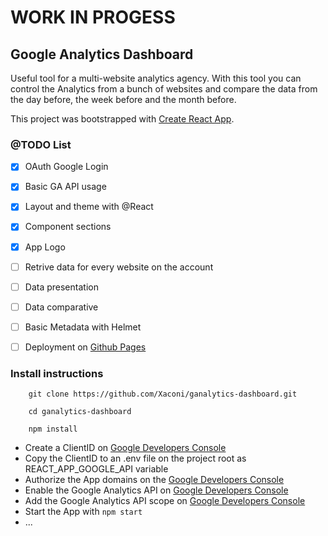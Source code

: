 # WORK IN PROGESS

## Google Analytics Dashboard

Useful tool for a multi-website analytics agency. With this tool you can control the Analytics from a bunch of websites and compare the data from the day before, the week before and the month before.

This project was bootstrapped with [Create React App](https://github.com/facebook/create-react-app).

### @TODO List

- [x] OAuth Google Login 
- [x] Basic GA API usage
- [x] Layout and theme with @React
- [x] Component sections
- [x] App Logo
- [ ] Retrive data for every website on the account
- [ ] Data presentation
- [ ] Data comparative
- [ ] Basic Metadata with Helmet
- [ ] Deployment on [Github Pages](https://facebook.github.io/create-react-app/docs/deployment#github-pages-https-pagesgithubcom)


### Install instructions

```
    git clone https://github.com/Xaconi/ganalytics-dashboard.git
```

```
    cd ganalytics-dashboard
```

```
    npm install
```

* Create a ClientID on [Google Developers Console](https://cloud.google.com/)
* Copy the ClientID to an .env file on the project root as REACT_APP_GOOGLE_API variable
* Authorize the App domains on the [Google Developers Console](https://cloud.google.com/)
* Enable the Google Analytics API on [Google Developers Console](https://cloud.google.com/)
* Add the Google Analytics API scope on [Google Developers Console](https://cloud.google.com/)
* Start the App with ``` npm start ```
* ...